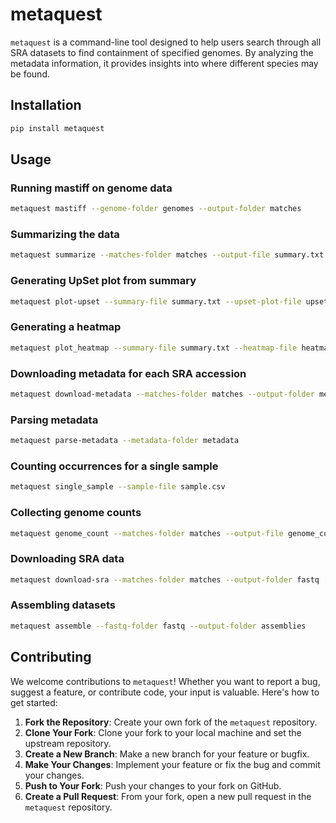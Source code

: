 # metaquest

`metaquest` is a command-line tool designed to help users search through all SRA datasets to find containment of specified genomes. By analyzing the metadata information, it provides insights into where different species may be found.

## Installation

```bash
pip install metaquest
```

## Usage

### Running mastiff on genome data

```bash
metaquest mastiff --genome-folder genomes --output-folder matches
```

### Summarizing the data

```bash
metaquest summarize --matches-folder matches --output-file summary.txt
```

### Generating UpSet plot from summary

```bash
metaquest plot-upset --summary-file summary.txt --upset-plot-file upset.png
```

### Generating a heatmap

```bash
metaquest plot_heatmap --summary-file summary.txt --heatmap-file heatmap.png --threshold 0.1
```

### Downloading metadata for each SRA accession

```bash
metaquest download-metadata --matches-folder matches --output-folder metadata
```

### Parsing metadata

```bash
metaquest parse-metadata --metadata-folder metadata
```

### Counting occurrences for a single sample

```bash
metaquest single_sample --sample-file sample.csv
```

### Collecting genome counts

```bash
metaquest genome_count --matches-folder matches --output-file genome_count.txt
```

### Downloading SRA data

```bash
metaquest download-sra --matches-folder matches --output-folder fastq
```

### Assembling datasets

```bash
metaquest assemble --fastq-folder fastq --output-folder assemblies
```

## Contributing

We welcome contributions to `metaquest`! Whether you want to report a bug, suggest a feature, or contribute code, your input is valuable. Here's how to get started:

1. **Fork the Repository**: Create your own fork of the `metaquest` repository.
2. **Clone Your Fork**: Clone your fork to your local machine and set the upstream repository.
3. **Create a New Branch**: Make a new branch for your feature or bugfix.
4. **Make Your Changes**: Implement your feature or fix the bug and commit your changes.
5. **Push to Your Fork**: Push your changes to your fork on GitHub.
6. **Create a Pull Request**: From your fork, open a new pull request in the `metaquest` repository.


